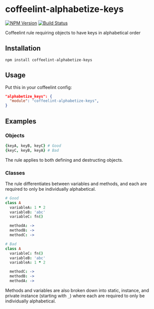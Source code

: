 # coffeelint-alphabetize-keys

[![NPM Version](https://img.shields.io/npm/v/coffeelint-alphabetize-keys.svg)](https://www.npmjs.com/package/coffeelint-alphabetize-keys)
[![Build Status](https://img.shields.io/circleci/project/charlierudolph/coffeelint-alphabetize-keys/master.svg)](https://circleci.com/gh/charlierudolph/coffeelint-alphabetize-keys/tree/master)

Coffeelint rule requiring objects to have keys in alphabetical order

## Installation

```
npm install coffeelint-alphabetize-keys
```

## Usage

Put this in your coffeelint config:

```json
"alphabetize_keys": {
  "module": "coffeelint-alphabetize-keys",
}
```

## Examples

### Objects

```coffee
{keyA, keyB, keyC} # Good
{keyC, keyB, keyA} # Bad
```

The rule applies to both defining and destructing objects.

### Classes

The rule differentiates between variables and methods,
and each are required to only be individually alphabetical.

```coffee
# Good
class A
  variableA: 1 * 2
  variableB: 'abc'
  variableC: fn()

  methodA: ->
  methodB: ->
  methodC: ->

# Bad
class A
  variableC: fn()
  variableB: 'abc'
  variableA: 1 * 2

  methodC: ->
  methodB: ->
  methodA: ->
```

Methods and variables are also broken down into static, instance, and private instance (starting with `_`)
where each are required to only be individually alphabetical.
